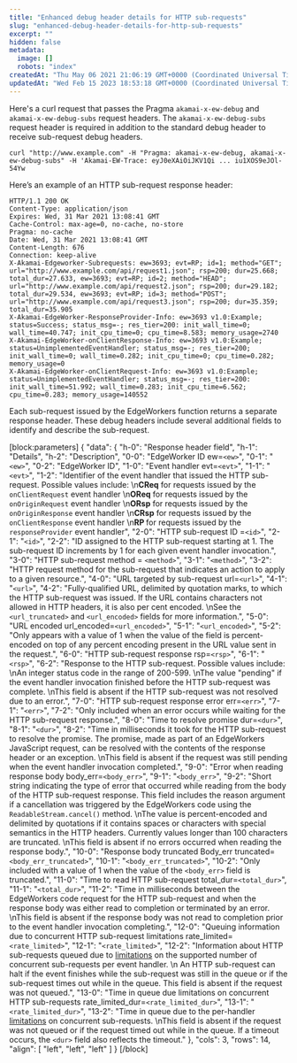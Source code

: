 ```yaml
---
title: "Enhanced debug header details for HTTP sub-requests"
slug: "enhanced-debug-header-details-for-http-sub-requests"
excerpt: ""
hidden: false
metadata: 
  image: []
  robots: "index"
createdAt: "Thu May 06 2021 21:06:19 GMT+0000 (Coordinated Universal Time)"
updatedAt: "Wed Feb 15 2023 18:53:18 GMT+0000 (Coordinated Universal Time)"
---
```

Here's a curl request that passes the Pragma `akamai-x-ew-debug` and `akamai-x-ew-debug-subs` request headers. The `akamai-x-ew-debug-subs` request header is required in addition to the standard debug header to receive sub-request debug headers.

```curl
curl "http://www.example.com" -H "Pragma: akamai-x-ew-debug, akamai-x-ew-debug-subs" -H 'Akamai-EW-Trace: eyJ0eXAiOiJKV1Qi ... iu1XOS9eJOl-54Yw
```

Here’s an example of an HTTP sub-request response header:

```http
HTTP/1.1 200 OK
Content-Type: application/json
Expires: Wed, 31 Mar 2021 13:08:41 GMT
Cache-Control: max-age=0, no-cache, no-store
Pragma: no-cache
Date: Wed, 31 Mar 2021 13:08:41 GMT
Content-Length: 676
Connection: keep-alive
X-Akamai-Edgeworker-Subrequests: ew=3693; evt=RP; id=1; method="GET"; url="http://www.example.com/api/request1.json"; rsp=200; dur=25.668; total_dur=27.633, ew=3693; evt=RP; id=2; method="HEAD"; url="http://www.example.com/api/request2.json"; rsp=200; dur=29.182; total_dur=29.534, ew=3693; evt=RP; id=3; method="POST"; url="http://www.example.com/api/request3.json"; rsp=200; dur=35.359; total_dur=35.905
X-Akamai-EdgeWorker-ResponseProvider-Info: ew=3693 v1.0:Example; status=Success; status_msg=-; res_tier=200: init_wall_time=0; wall_time=40.747; init_cpu_time=0; cpu_time=8.583; memory_usage=2740
X-Akamai-EdgeWorker-onClientResponse-Info: ew=3693 v1.0:Example; status=UnimplementedEventHandler; status_msg=-; res_tier=200; init_wall_time=0; wall_time=0.282; init_cpu_time=0; cpu_time=0.282; memory_usage=0
X-Akamai-EdgeWorker-onClientRequest-Info: ew=3693 v1.0:Example; status=UnimplementedEventHandler; status_msg=-; res_tier=200: init_wall_time=51.992; wall_time=0.283; init_cpu_time=6.562; cpu_time=0.283; memory_usage=140552
```

Each sub-request issued by the EdgeWorkers function returns a separate response header. These debug headers include several additional fields to identify and describe the sub-request.

[block:parameters]
{
  "data": {
    "h-0": "Response header field",
    "h-1": "Details",
    "h-2": "Description",
    "0-0": "EdgeWorker ID ew=`<ew>`",
    "0-1": "`<ew>`",
    "0-2": "EdgeWorker ID",
    "1-0": "Event handler evt=`<evt>`",
    "1-1": "`<evt>`",
    "1-2": "Identifier of the event handler that issued the HTTP sub-request. Possible values include:  \n<b>CReq</b> for requests issued by the `onClientRequest` event handler  \n<b>OReq</b> for requests issued by the `onOriginRequest` event handler  \n<b>ORsp</b> for requests issued by the `onOriginResponse` event handler  \n<b>CRsp</b> for requests issued by the `onClientResponse` event handler  \n<b>RP </b> for requests issued by the `responseProvider` event handler",
    "2-0": "HTTP sub-request ID =`<id>`",
    "2-1": "`<id>`",
    "2-2": "ID assigned to the HTTP sub-request starting at 1. The sub-request ID increments by 1 for each given event handler invocation.",
    "3-0": "HTTP sub-request method = `<method>`",
    "3-1": "`<method>`",
    "3-2": "HTTP request method for the sub-request that indicates an action to apply to a given resource.",
    "4-0": "URL targeted by sub-request url=`<url>`",
    "4-1": "`<url>`",
    "4-2": "Fully-qualified URL, delimited by quotation marks, to which the HTTP sub-request was issued. If the URL contains characters not allowed in HTTP headers, it is also per cent encoded.  \nSee the `<url_truncated>` and `<url_encoded>` fields for more information.",
    "5-0": "URL encoded url_encoded=`<url_encoded>`",
    "5-1": "`<url_encoded>`",
    "5-2": "Only appears with a value of 1 when the value of the field is percent-encoded on top of any percent encoding present in the URL value sent in the request.",
    "6-0": "HTTP sub-request response rsp=`<rsp>`",
    "6-1": "`<rsp>`",
    "6-2": "Response to the HTTP sub-request. Possible values include:  \nAn integer status code in the range of 200-599.  \nThe value \"pending\" if the event handler invocation finished before the HTTP sub-request was complete.  \nThis field is absent if the HTTP sub-request was not resolved due to an error.",
    "7-0": "HTTP sub-request response error err=`<err>`",
    "7-1": "`<err>`",
    "7-2": "Only included when an error occurs while waiting for the HTTP sub-request response.",
    "8-0": "Time to resolve promise dur=`<dur>`",
    "8-1": "`<dur>`",
    "8-2": "Time in milliseconds it took for the HTTP sub-request to resolve the promise. The promise, made as part of an EdgeWorkers JavaScript request, can be resolved with the contents of the response header or an exception.  \nThis field is absent if the request was still pending when the event handler invocation completed.",
    "9-0": "Error when reading response body body_err=`<body_err>`",
    "9-1": "`<body_err>`",
    "9-2": "Short string indicating the type of error that occurred while reading from the body of the HTTP sub-request response. This field includes the reason argument if a cancellation was triggered by the EdgeWorkers code using the `ReadableStream.cancel()` method.  \nThe value is percent-encoded and delimited by quotations if it contains spaces or characters with special semantics in the HTTP headers. Currently values longer than 100 characters are truncated.  \nThis field is absent if no errors occurred when reading the response body.",
    "10-0": "Response body truncated Body_err truncated=`<body_err_truncated>`",
    "10-1": "`<body_err_truncated>`",
    "10-2": "Only included with a value of 1 when the value of the `<body_err>` field is truncated.",
    "11-0": "Time to read HTTP sub-request total_dur=`<total_dur>`",
    "11-1": "`<total_dur>`",
    "11-2": "Time in milliseconds between the EdgeWorkers code request for the HTTP sub-request and when the response body was either read to completion or terminated by an error.  \nThis field is absent if the response body was not read to completion prior to the event handler invocation completing.",
    "12-0": "Queuing information due to concurrent HTTP sub-request limitations rate_limited=`<rate_limited>`",
    "12-1": "`<rate_limited>`",
    "12-2": "Information about HTTP sub-requests queued due to [limitations](doc:limitations)  on the supported number of concurrent sub-requests per event handler.  \n An HTTP sub-request can halt if the event finishes while the sub-request was still in the queue or if the sub-request times out while in the queue. This field is absent if the request was not queued.",
    "13-0": "Time in queue due limitations on concurrent HTTP sub-requests rate_limited_dur=`<rate_limited_dur>`",
    "13-1": "`<rate_limited_dur>`",
    "13-2": "Time in queue due to the per-handler [limitations](doc:limitations) on concurrent sub-requests.  \nThis field is absent if the request was not queued or if the request timed out while in the queue. If a timeout occurs, the `<dur>` field also reflects the timeout."
  },
  "cols": 3,
  "rows": 14,
  "align": [
    "left",
    "left",
    "left"
  ]
}
[/block]
